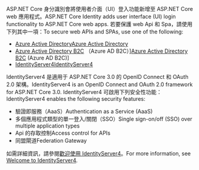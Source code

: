 <span data-ttu-id="896c6-101">ASP.NET Core 身分識別會將使用者介面（UI）登入功能新增至 ASP.NET Core web 應用程式。</span><span class="sxs-lookup"><span data-stu-id="896c6-101">ASP.NET Core Identity adds user interface (UI) login functionality to ASP.NET Core web apps.</span></span> <span data-ttu-id="896c6-102">若要保護 web Api 和 Spa，請使用下列其中一項：</span><span class="sxs-lookup"><span data-stu-id="896c6-102">To secure web APIs and SPAs, use one of the following:</span></span>

* [<span data-ttu-id="896c6-103">Azure Active Directory</span><span class="sxs-lookup"><span data-stu-id="896c6-103">Azure Active Directory</span></span>](/azure/api-management/api-management-howto-protect-backend-with-aad)
* <span data-ttu-id="896c6-104">[Azure Active Directory B2C](/azure/active-directory-b2c/active-directory-b2c-custom-rest-api-netfw) （Azure AD B2C）]</span><span class="sxs-lookup"><span data-stu-id="896c6-104">[Azure Active Directory B2C](/azure/active-directory-b2c/active-directory-b2c-custom-rest-api-netfw) (Azure AD B2C)]</span></span>
* [<span data-ttu-id="896c6-105">IdentityServer4</span><span class="sxs-lookup"><span data-stu-id="896c6-105">IdentityServer4</span></span>](https://identityserver.io)

<span data-ttu-id="896c6-106">IdentityServer4 是適用于 ASP.NET Core 3.0 的 OpenID Connect 和 OAuth 2.0 架構。</span><span class="sxs-lookup"><span data-stu-id="896c6-106">IdentityServer4 is an OpenID Connect and OAuth 2.0 framework for ASP.NET Core 3.0.</span></span> <span data-ttu-id="896c6-107">IdentityServer4 可啟用下列安全性功能：</span><span class="sxs-lookup"><span data-stu-id="896c6-107">IdentityServer4 enables the following security features:</span></span>

* <span data-ttu-id="896c6-108">驗證即服務（AaaS）</span><span class="sxs-lookup"><span data-stu-id="896c6-108">Authentication as a Service (AaaS)</span></span>
* <span data-ttu-id="896c6-109">多個應用程式類型的單一登入/關閉（SSO）</span><span class="sxs-lookup"><span data-stu-id="896c6-109">Single sign-on/off (SSO) over multiple application types</span></span>
* <span data-ttu-id="896c6-110">Api 的存取控制</span><span class="sxs-lookup"><span data-stu-id="896c6-110">Access control for APIs</span></span>
* <span data-ttu-id="896c6-111">同盟閘道</span><span class="sxs-lookup"><span data-stu-id="896c6-111">Federation Gateway</span></span>

<span data-ttu-id="896c6-112">如需詳細資訊，請參閱[歡迎使用 IdentityServer4](http://docs.identityserver.io/en/latest/index.html)。</span><span class="sxs-lookup"><span data-stu-id="896c6-112">For more information, see [Welcome to IdentityServer4](http://docs.identityserver.io/en/latest/index.html).</span></span>